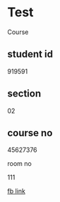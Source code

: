 # Test
Course
## student id
919591
## section
02
## course no

45627376

room no

111

[fb link](https://www.facebook.com/)
